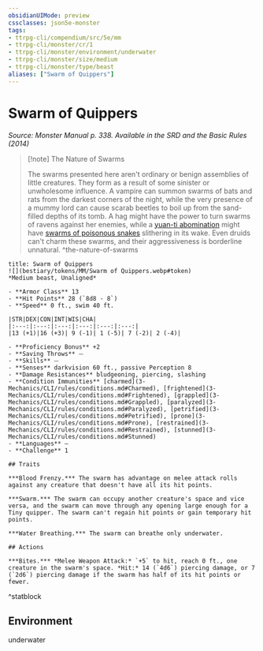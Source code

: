 ```yaml
---
obsidianUIMode: preview
cssclasses: json5e-monster
tags:
- ttrpg-cli/compendium/src/5e/mm
- ttrpg-cli/monster/cr/1
- ttrpg-cli/monster/environment/underwater
- ttrpg-cli/monster/size/medium
- ttrpg-cli/monster/type/beast
aliases: ["Swarm of Quippers"]
---
```

# Swarm of Quippers
*Source: Monster Manual p. 338. Available in the <span title='Systems Reference Document (5.1)'>SRD</span> and the Basic Rules (2014)*  

> [!note] The Nature of Swarms
> 
> The swarms presented here aren't ordinary or benign assemblies of little creatures. They form as a result of some sinister or unwholesome influence. A vampire can summon swarms of bats and rats from the darkest corners of the night, while the very presence of a mummy lord can cause scarab beetles to boil up from the sand-filled depths of its tomb. A hag might have the power to turn swarms of ravens against her enemies, while a [yuan-ti abomination](3-Mechanics/CLI/bestiary/monstrosity/yuan-ti-abomination.md) might have [swarms of poisonous snakes](3-Mechanics/CLI/bestiary/beast/swarm-of-poisonous-snakes.md) slithering in its wake. Even druids can't charm these swarms, and their aggressiveness is borderline unnatural.
^the-nature-of-swarms

```ad-statblock
title: Swarm of Quippers
![](bestiary/tokens/MM/Swarm of Quippers.webp#token)
*Medium beast, Unaligned*

- **Armor Class** 13
- **Hit Points** 28 (`8d8 - 8`)
- **Speed** 0 ft., swim 40 ft.

|STR|DEX|CON|INT|WIS|CHA|
|:---:|:---:|:---:|:---:|:---:|:---:|
|13 (+1)|16 (+3)| 9 (-1)| 1 (-5)| 7 (-2)| 2 (-4)|

- **Proficiency Bonus** +2
- **Saving Throws** ⏤
- **Skills** ⏤
- **Senses** darkvision 60 ft., passive Perception 8
- **Damage Resistances** bludgeoning, piercing, slashing
- **Condition Immunities** [charmed](3-Mechanics/CLI/rules/conditions.md#Charmed), [frightened](3-Mechanics/CLI/rules/conditions.md#Frightened), [grappled](3-Mechanics/CLI/rules/conditions.md#Grappled), [paralyzed](3-Mechanics/CLI/rules/conditions.md#Paralyzed), [petrified](3-Mechanics/CLI/rules/conditions.md#Petrified), [prone](3-Mechanics/CLI/rules/conditions.md#Prone), [restrained](3-Mechanics/CLI/rules/conditions.md#Restrained), [stunned](3-Mechanics/CLI/rules/conditions.md#Stunned)
- **Languages** —
- **Challenge** 1

## Traits

***Blood Frenzy.*** The swarm has advantage on melee attack rolls against any creature that doesn't have all its hit points.

***Swarm.*** The swarm can occupy another creature's space and vice versa, and the swarm can move through any opening large enough for a Tiny quipper. The swarm can't regain hit points or gain temporary hit points.

***Water Breathing.*** The swarm can breathe only underwater.

## Actions

***Bites.*** *Melee Weapon Attack:* `+5` to hit, reach 0 ft., one creature in the swarm's space. *Hit:* 14 (`4d6`) piercing damage, or 7 (`2d6`) piercing damage if the swarm has half of its hit points or fewer.
```
^statblock

## Environment

underwater